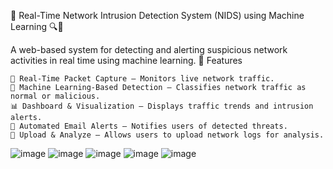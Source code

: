 🚀 Real-Time Network Intrusion Detection System (NIDS) using Machine Learning 🔍🔐

A web-based system for detecting and alerting suspicious network activities in real time using machine learning.
🌟 Features

    📡 Real-Time Packet Capture – Monitors live network traffic.
    🤖 Machine Learning-Based Detection – Classifies network traffic as normal or malicious.
    📊 Dashboard & Visualization – Displays traffic trends and intrusion alerts.
    📧 Automated Email Alerts – Notifies users of detected threats.
    📂 Upload & Analyze – Allows users to upload network logs for analysis.

![image](https://github.com/user-attachments/assets/77f73953-3a7d-46f8-a8ab-669b1cf5ca6f)
![image](https://github.com/user-attachments/assets/4332fb56-752d-41c3-9c81-3f335a589dc1)
![image](https://github.com/user-attachments/assets/1aad076f-b8e5-4162-ad97-dac527017273)
![image](https://github.com/user-attachments/assets/b97d346f-dbcc-4cda-85ca-555a003d66d9)
![image](https://github.com/user-attachments/assets/7b6a5788-1240-48a0-b4d6-befa18683310)
